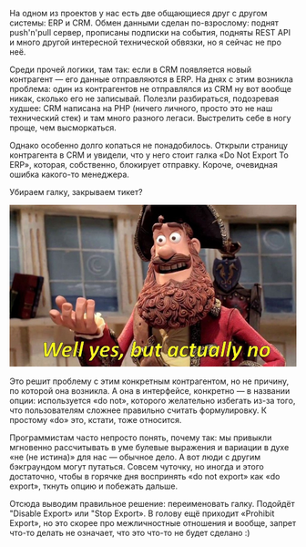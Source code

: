 ﻿На одном из проектов у нас есть две общающиеся друг с другом системы: ERP и CRM. Обмен данными сделан по-взрослому: поднят push'n'pull сервер, прописаны подписки на события, подняты REST API и много другой интересной технической обвязки, но я сейчас не про неё.

Среди прочей логики, там так: если в CRM появляется новый контрагент — его данные отправляются в ERP. На днях с этим возникла проблема: один из контрагентов не отправлялся из CRM ну вот вообще никак, сколько его не записывай. Полезли разбираться, подозревая худшее: CRM написана на PHP (ничего личного, просто это не наш технический стек) и там много разного легаси. Выстрелить себе в ногу проще, чем высморкаться. 

Однако особенно долго копаться не понадобилось. Открыли страницу контрагента в CRM и увидели, что у него стоит галка «Do Not Export To ERP», которая, собственно, блокирует отправку. Короче, очевидная ошибка какого-то менеджера. 

Убираем галку, закрываем тикет?

![Well yes, but actually no](actually.jpg)

Это решит проблему с этим конкретным контрагентом, но не причину, по которой она возникла. А она в интерфейсе, конкретно — в названии опции: используется «do not», которого желательно избегать из-за того, что пользователям сложнее правильно считать формулировку. К простому «do» это, кстати, тоже относится.

Программистам часто непросто понять, почему так: мы привыкли мгновенно рассчитывать в уме булевые выражения и вариации в духе «не (не истина)» для нас — обычное дело. А вот люди с другим бэкграундом могут путаться. Совсем чуточку, но иногда и этого достаточно, чтобы в горячке дня воспринять «do not export» как «do export», ткнуть опцию и побежать дальше.

Отсюда выводим правильное решение: переименовать галку. Подойдёт "Disable Export» или "Stop Export». В голову ещё приходит «Prohibit Export», но это скорее про межличностные отношения и вообще, запрет что-то делать не означает, что это что-то не будет сделано :)